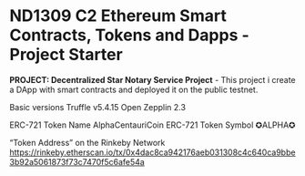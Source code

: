 # ND1309 C2 Ethereum Smart Contracts, Tokens and Dapps - Project Starter 
**PROJECT: Decentralized Star Notary Service Project** - This project i create a DApp with smart contracts and deployed it on the public testnet.

Basic versions
Truffle v5.4.15
Open Zepplin 2.3

ERC-721 Token Name
AlphaCentauriCoin
ERC-721 Token Symbol
✪ALPHA✪

“Token Address” on the Rinkeby Network
https://rinkeby.etherscan.io/tx/0x4dac8ca942176aeb031308c4c640ca9bbe3b92a5061873f73c7470f5c6afe54a
